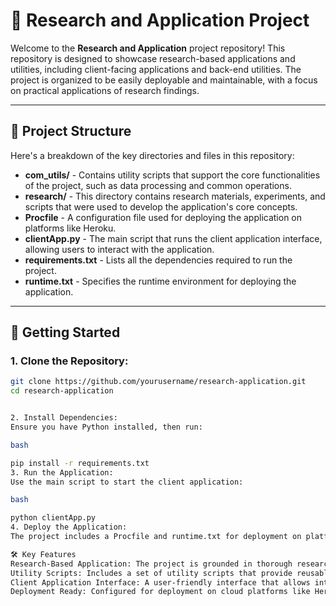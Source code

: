 # 🧠 Research and Application Project

Welcome to the **Research and Application** project repository! This repository is designed to showcase research-based applications and utilities, including client-facing applications and back-end utilities. The project is organized to be easily deployable and maintainable, with a focus on practical applications of research findings.

---

## 📁 Project Structure

Here's a breakdown of the key directories and files in this repository:

- **com_utils/** - Contains utility scripts that support the core functionalities of the project, such as data processing and common operations.
- **research/** - This directory contains research materials, experiments, and scripts that were used to develop the application's core concepts.
- **Procfile** - A configuration file used for deploying the application on platforms like Heroku.
- **clientApp.py** - The main script that runs the client application interface, allowing users to interact with the application.
- **requirements.txt** - Lists all the dependencies required to run the project.
- **runtime.txt** - Specifies the runtime environment for deploying the application.

---

## 🚀 Getting Started

### 1. **Clone the Repository:**
   ```bash
   git clone https://github.com/yourusername/research-application.git
   cd research-application


2. Install Dependencies:
Ensure you have Python installed, then run:

bash

pip install -r requirements.txt
3. Run the Application:
Use the main script to start the client application:

bash

python clientApp.py
4. Deploy the Application:
The project includes a Procfile and runtime.txt for deployment on platforms like Heroku. Follow the platform-specific instructions to deploy the application.

🛠️ Key Features
Research-Based Application: The project is grounded in thorough research, with experiments and findings directly applied to practical applications.
Utility Scripts: Includes a set of utility scripts that provide reusable functionality across different components of the project.
Client Application Interface: A user-friendly interface that allows interaction with the research-based application.
Deployment Ready: Configured for deployment on cloud platforms like Heroku, making it easy to take the application live.
